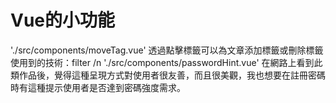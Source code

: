 # Vue的小功能

'./src/components/moveTag.vue'
透過點擊標籤可以為文章添加標籤或刪除標籤
使用到的技術：filter
/n
'./src/components/passwordHint.vue'
在網路上看到此類作品後，覺得這種呈現方式對使用者很友善，而且很美觀，我也想要在註冊密碼時有這種提示使用者是否達到密碼強度需求。